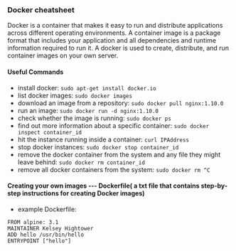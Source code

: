 ### Docker cheatsheet
Docker is a container that makes it easy to run and distribute applications across different operating environments. A container image is a package format that includes your application and all dependencies and runtime information required to run it. A docker is used to create, distribute, and run container images on your own server. 

#### Useful Commands
* install docker:
`sudo apt-get install docker.io`
* list docker images:
`sudo docker images`
* download an image from a repository: 
`sudo docker pull nginx:1.10.0`
* run an image:
`sudo docker run -d nginx:1.10.0`
* check whether the image is running:
`sudo docker ps`
* find out more information about a specific container:
`sudo docker inspect container_id`
* hit the instance running inside a container: 
`curl IPAddress`
* stop docker instances:
`sudo docker stop container_id`
* remove the docker container from the system and any file they might leave behind:
`sudo docker rm container_id`
* remove all docker containers from the system:
`sudo docker rm ^C`

#### Creating your own images --- Dockerfile( a txt file that contains step-by-step instructions for creating Docker images) 
* example Dockerfile:
```
FROM alpine: 3.1
MAINTAINER Kelsey Hightower
ADD hello /usr/bin/hello
ENTRYPOINT ["hello"]
```



